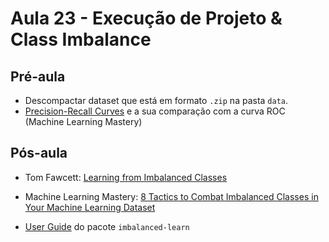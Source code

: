 # Aula 23 - Execução de Projeto & Class Imbalance


## Pré-aula

- Descompactar dataset que está em formato `.zip` na pasta `data`.
- [Precision-Recall Curves](https://machinelearningmastery.com/roc-curves-and-precision-recall-curves-for-classification-in-python/#attachment_6065) e a sua comparação com a curva ROC (Machine Learning Mastery)


## Pós-aula

- Tom Fawcett: [Learning from Imbalanced Classes](http://www.svds.com/learning-imbalanced-classes)

- Machine Learning Mastery: [8 Tactics to Combat Imbalanced Classes in Your Machine Learning Dataset](https://machinelearningmastery.com/tactics-to-combat-imbalanced-classes-in-your-machine-learning-dataset)

- [User Guide](http://contrib.scikit-learn.org/imbalanced-learn/stable/user_guide.html) do pacote `imbalanced-learn`
